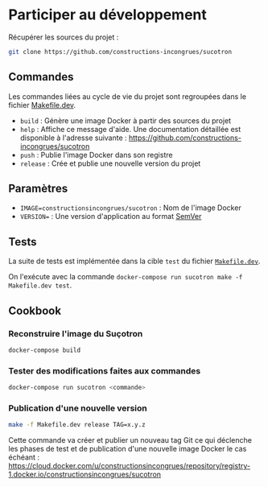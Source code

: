 # Participer au développement

Récupérer les sources du projet :

```sh
git clone https://github.com/constructions-incongrues/sucotron
```

## Commandes

Les commandes liées au cycle de vie du projet sont regroupées dans le fichier [Makefile.dev](Makefile.dev).

- `build` : Génère une image Docker à partir des sources du projet
- `help` : Affiche ce message d'aide. Une documentation détaillée est disponible à l'adresse suivante : https://github.com/constructions-incongrues/sucotron
- `push` : Publie l'image Docker dans son registre
- `release` : Crée et publie une nouvelle version du projet

## Paramètres

- `IMAGE=constructionsincongrues/sucotron` : Nom de l'image Docker
- `VERSION=` : Une version d'application au format [SemVer](https://semver.org/)

## Tests

La suite de tests est implémentée dans la cible `test` du fichier [`Makefile.dev`](Makefile.dev).

On l'exécute avec la commande `docker-compose run sucotron make -f Makefile.dev test`.

## Cookbook

### Reconstruire l'image du Suçotron

```sh
docker-compose build
```

### Tester des modifications faites aux commandes

```sh
docker-compose run sucotron <commande>
```

### Publication d'une nouvelle version

```sh
make -f Makefile.dev release TAG=x.y.z
```

Cette commande va créer et publier un nouveau tag Git ce qui déclenche les phases de test et de publication d'une nouvelle image Docker le cas échéant : <https://cloud.docker.com/u/constructionsincongrues/repository/registry-1.docker.io/constructionsincongrues/sucotron>